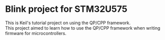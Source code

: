 # Blink project for STM32U575
This is Keil's tutorial project on using the QP/CPP framework.  
This project aimed to learn how to use the QP/CPP framework when writing firmware for microcontrollers.
